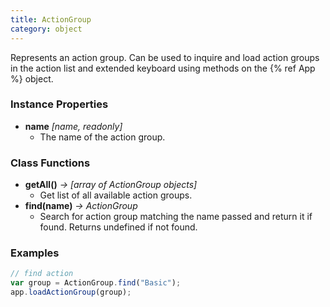 ```yaml
---
title: ActionGroup
category: object
---
```


Represents an action group. Can be used to inquire and load action groups in the action list and extended keyboard using methods on the {% ref App %} object.

### Instance Properties

- **name** *[name, readonly]*
  - The name of the action group.

### Class Functions

- **getAll()** *-> [array of ActionGroup objects]*
  - Get list of all available action groups.
- **find(name)** *-> ActionGroup*
  - Search for action group matching the name passed and return it if found. Returns undefined if not found.

### Examples

```javascript
// find action
var group = ActionGroup.find("Basic");
app.loadActionGroup(group);
```

